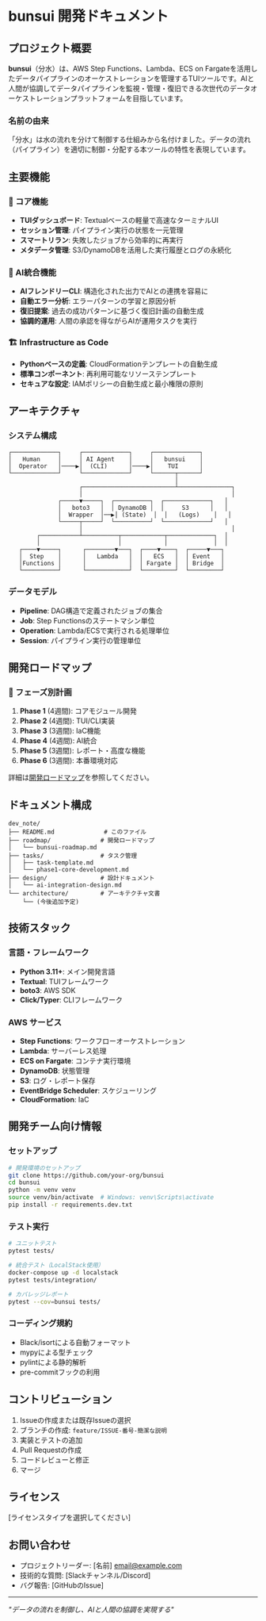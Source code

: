 # bunsui 開発ドキュメント

## プロジェクト概要

**bunsui**（分水）は、AWS Step Functions、Lambda、ECS on Fargateを活用したデータパイプラインのオーケストレーションを管理するTUIツールです。AIと人間が協調してデータパイプラインを監視・管理・復旧できる次世代のデータオーケストレーションプラットフォームを目指しています。

### 名前の由来
「分水」は水の流れを分けて制御する仕組みから名付けました。データの流れ（パイプライン）を適切に制御・分配する本ツールの特性を表現しています。

## 主要機能

### 🎯 コア機能
- **TUIダッシュボード**: Textualベースの軽量で高速なターミナルUI
- **セッション管理**: パイプライン実行の状態を一元管理
- **スマートリラン**: 失敗したジョブから効率的に再実行
- **メタデータ管理**: S3/DynamoDBを活用した実行履歴とログの永続化

### 🤖 AI統合機能  
- **AIフレンドリーCLI**: 構造化された出力でAIとの連携を容易に
- **自動エラー分析**: エラーパターンの学習と原因分析
- **復旧提案**: 過去の成功パターンに基づく復旧計画の自動生成
- **協調的運用**: 人間の承認を得ながらAIが運用タスクを実行

### 🏗️ Infrastructure as Code
- **Pythonベースの定義**: CloudFormationテンプレートの自動生成
- **標準コンポーネント**: 再利用可能なリソーステンプレート
- **セキュアな設定**: IAMポリシーの自動生成と最小権限の原則

## アーキテクチャ

### システム構成
```
┌─────────────┐     ┌─────────────┐     ┌─────────────┐
│   Human     │     │ AI Agent    │     │   bunsui    │
│  Operator   │────▶│  (CLI)      │────▶│    TUI      │
└─────────────┘     └─────────────┘     └──────┬──────┘
                                               │
                    ┌──────────────────────────┴───────────────┐
                    │                                          │
              ┌─────▼─────┐  ┌──────────┐  ┌─────────────┐   │
              │   boto3   │  │ DynamoDB │  │     S3      │   │
              │  Wrapper  │──▶│ (State)  │  │   (Logs)    │   │
              └─────┬─────┘  └──────────┘  └─────────────┘   │
                    │                                          │
        ┌───────────┴──────────┬────────────┬─────────────┐  │
        │                      │            │             │  │
   ┌────▼─────┐      ┌────────▼───┐  ┌────▼────┐  ┌─────▼───┐
   │  Step    │      │   Lambda   │  │   ECS   │  │ Event   │
   │Functions │      │            │  │ Fargate │  │ Bridge  │
   └──────────┘      └────────────┘  └─────────┘  └─────────┘
```

### データモデル
- **Pipeline**: DAG構造で定義されたジョブの集合
- **Job**: Step Functionsのステートマシン単位
- **Operation**: Lambda/ECSで実行される処理単位
- **Session**: パイプライン実行の管理単位

## 開発ロードマップ

### 📅 フェーズ別計画
1. **Phase 1** (4週間): コアモジュール開発
2. **Phase 2** (4週間): TUI/CLI実装
3. **Phase 3** (3週間): IaC機能
4. **Phase 4** (4週間): AI統合
5. **Phase 5** (3週間): レポート・高度な機能
6. **Phase 6** (3週間): 本番環境対応

詳細は[開発ロードマップ](./roadmap/bunsui-roadmap.md)を参照してください。

## ドキュメント構成

```
dev_note/
├── README.md              # このファイル
├── roadmap/              # 開発ロードマップ
│   └── bunsui-roadmap.md
├── tasks/                # タスク管理
│   ├── task-template.md
│   └── phase1-core-development.md
├── design/               # 設計ドキュメント
│   └── ai-integration-design.md
└── architecture/         # アーキテクチャ文書
    └── (今後追加予定)
```

## 技術スタック

### 言語・フレームワーク
- **Python 3.11+**: メイン開発言語
- **Textual**: TUIフレームワーク
- **boto3**: AWS SDK
- **Click/Typer**: CLIフレームワーク

### AWS サービス
- **Step Functions**: ワークフローオーケストレーション
- **Lambda**: サーバーレス処理
- **ECS on Fargate**: コンテナ実行環境
- **DynamoDB**: 状態管理
- **S3**: ログ・レポート保存
- **EventBridge Scheduler**: スケジューリング
- **CloudFormation**: IaC

## 開発チーム向け情報

### セットアップ
```bash
# 開発環境のセットアップ
git clone https://github.com/your-org/bunsui
cd bunsui
python -m venv venv
source venv/bin/activate  # Windows: venv\Scripts\activate
pip install -r requirements.dev.txt
```

### テスト実行
```bash
# ユニットテスト
pytest tests/

# 統合テスト（LocalStack使用）
docker-compose up -d localstack
pytest tests/integration/

# カバレッジレポート
pytest --cov=bunsui tests/
```

### コーディング規約
- Black/isortによる自動フォーマット
- mypyによる型チェック
- pylintによる静的解析
- pre-commitフックの利用

## コントリビューション

1. Issueの作成または既存Issueの選択
2. ブランチの作成: `feature/ISSUE-番号-簡潔な説明`
3. 実装とテストの追加
4. Pull Requestの作成
5. コードレビューと修正
6. マージ

## ライセンス

[ライセンスタイプを選択してください]

## お問い合わせ

- プロジェクトリーダー: [名前] <email@example.com>
- 技術的な質問: [Slackチャンネル/Discord]
- バグ報告: [GitHubのIssue]

---

*"データの流れを制御し、AIと人間の協調を実現する"*

